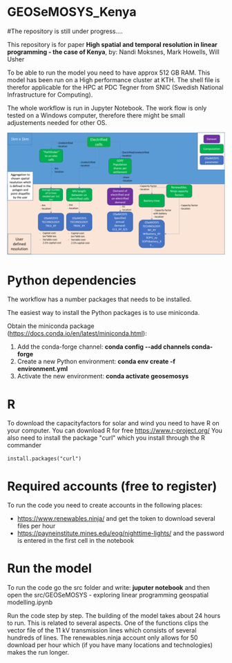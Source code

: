# GEOSeMOSYS_Kenya

#The repository is still under progress....

This repository is for paper ****High spatial and temporal resolution in linear programming - the case of Kenya****, by: Nandi Moksnes, Mark Howells, Will Usher

To be able to run the model you need to have approx 512 GB RAM. This model has been run on a High performance cluster at KTH.
The shell file is therefor applicable for the HPC at PDC Tegner from SNIC (Swedish National Infrastructure for Computing).

The whole workflow is run in Jupyter Notebook. The work flow is only tested on a Windows computer, therefore there might be small adjustements needed for other OS.

![Spatial information model to OSeMOSYS](Workflow.png)

# Python dependencies
The workflow has a number packages that needs to be installed.

The easiest way to install the Python packages is to use miniconda.

Obtain the miniconda package (https://docs.conda.io/en/latest/miniconda.html):
1) Add the conda-forge channel: **conda config --add channels conda-forge**
2) Create a new Python environment: **conda env create -f environment.yml**
3) Activate the new environment: **conda activate geosemosys**

# R
To download the capacityfactors for solar and wind you need to have R on your computer.
You can download R for free https://www.r-project.org/
You also need to install the package "curl" which you install through the R commander
<pre><code>install.packages("curl")</code></pre>

# Required accounts (free to register)
To run the code you need to create accounts in the following places:
- https://www.renewables.ninja/ and get the token to download several files per hour
- https://payneinstitute.mines.edu/eog/nighttime-lights/ and the password is entered in the first cell in the notebook

# Run the model
To run the code go the src folder and write: ****juputer notebook**** and then 
open the src/GEOSeMOSYS - exploring linear programming geospatial modelling.ipynb

Run the code step by step. The building of the model takes about 24 hours to run. This is related to several aspects. One of the functions clips the vector file of the 11 kV transmission lines which consists of several hundreds of lines. The renewables.ninja account only allows for 50 download per hour which (if you have many locations and technologies) makes the run longer.
